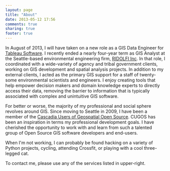 ```yaml
---
layout: page
title: "About"
date: 2013-05-12 17:56
comments: true
sharing: true
footer: true
---
```


In August of 2013, I will have taken on a new role as a GIS Data Engineer for [Tableau Software](http://www.tableausoftware.com).
I recently ended a nearly four-year term as GIS Analyst at the Seattle-based environmental engineering firm,
[RIDOLFI Inc](http://www.ridolfi.com). In that role, I coordinated with a wide-variety of agency and
tribal government clients, working on GIS development and spatial analysis projects.
In addition to my external clients, I acted as the primary GIS support for a staff of
twenty-some environmental scientists and engineers. I enjoy creating tools that help empower
decision makers and domain knowledge experts to directly access their data, removing the
barrier to information that is typically associated with complex and unintuitive GIS software.

For better or worse, the majority of my professional and social sphere revolves around GIS.
Since moving to Seattle in 2009, I have been a member of the [Cascadia Users of Geospatial
Open Source](http://www.cugos.org). CUGOS has been an inspiration in terms my professional
development goals. I have cherished the opportunity to work with and learn from such a
talented group of Open Source GIS software developers and end-users.

When I'm not working, I can probably be found hacking on a variety of Python projects,
cycling, attending Crossfit, or playing with a cool three-legged cat.

To contact me, please use any of the services listed in upper-right.
